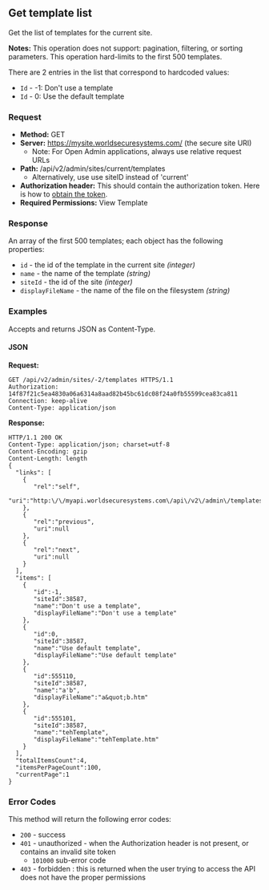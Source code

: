 ## Get template list

Get the list of templates for the current site.


**Notes:** This operation does not support: pagination, filtering, or sorting parameters. This operation hard-limits to the first 500 templates. 

There are 2 entries in the list that correspond to hardcoded values: 

* `Id` - -1: Don't use a template
* `Id` - 0: Use the default template

### Request

* **Method:** GET
* **Server:** https://mysite.worldsecuresystems.com/ (the secure site URI)
  * Note: For Open Admin applications, always use relative request URLs
* **Path:** /api/v2/admin/sites/current/templates
  * Alternatively, use use siteID instead of 'current'
* **Authorization header:** This should contain the authorization token. Here is how to [obtain the token](http://developers.businesscatalyst.com/developer-documentation/oauth-in-bc.html).
* **Required Permissions:** View Template

### Response

An array of the first 500 templates; each object has the following properties:

* `id` - the id of the template in the current site *(integer)*
* `name` - the name of the template *(string)*
* `siteId` - the id of the site *(integer)*
* `displayFileName` - the  name of the file on the filesystem *(string)*

### Examples

Accepts and returns JSON as Content-Type.

#### JSON

**Request:**
~~~
GET /api/v2/admin/sites/-2/templates HTTPS/1.1
Authorization: 14f87f21c5ea4830a06a6314a8aad82b45bc61dc08f24a0fb55599cea83ca811
Connection: keep-alive
Content-Type: application/json
~~~

**Response:**
~~~
HTTP/1.1 200 OK
Content-Type: application/json; charset=utf-8
Content-Encoding: gzip
Content-Length: length
{
  "links": [
    {
       "rel":"self",
       "uri":"http:\/\/myapi.worldsecuresystems.com\/api\/v2\/admin\/templates"
    },
    {
       "rel":"previous",
       "uri":null
    },
    {
       "rel":"next",
       "uri":null
    }
  ],
  "items": [ 
    {
       "id":-1,
       "siteId":38587,
       "name":"Don't use a template",
       "displayFileName":"Don't use a template"
    },
    {
       "id":0,
       "siteId":38587,
       "name":"Use default template",
       "displayFileName":"Use default template"
    },
    {
       "id":555110,
       "siteId":38587,
       "name":"a'b",
       "displayFileName":"a&quot;b.htm"
    },
    {
       "id":555101,
       "siteId":38587,
       "name":"tehTemplate",
       "displayFileName":"tehTemplate.htm"
    }
  ],
  "totalItemsCount":4,
  "itemsPerPageCount":100,
  "currentPage":1
}
~~~

### Error Codes

This method will return the following error codes:

* `200` - success
* `401` - unauthorized - when the Authorization header is not present, or contains an invalid site token
	* `101000` sub-error code
* `403` - forbidden : this is returned when the user trying to access the API does not have the proper permissions

